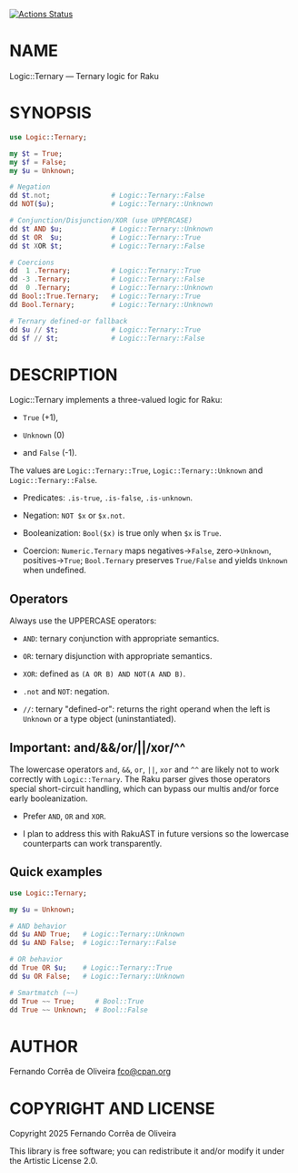 [![Actions Status](https://github.com/FCO/Logic-Ternary/actions/workflows/test.yml/badge.svg)](https://github.com/FCO/Logic-Ternary/actions)

NAME
====

Logic::Ternary — Ternary logic for Raku

SYNOPSIS
========

```raku
use Logic::Ternary;

my $t = True;
my $f = False;
my $u = Unknown;

# Negation
dd $t.not;               # Logic::Ternary::False
dd NOT($u);              # Logic::Ternary::Unknown

# Conjunction/Disjunction/XOR (use UPPERCASE)
dd $t AND $u;            # Logic::Ternary::Unknown
dd $t OR  $u;            # Logic::Ternary::True
dd $t XOR $t;            # Logic::Ternary::False

# Coercions
dd  1 .Ternary;          # Logic::Ternary::True
dd -3 .Ternary;          # Logic::Ternary::False
dd  0 .Ternary;          # Logic::Ternary::Unknown
dd Bool::True.Ternary;   # Logic::Ternary::True
dd Bool.Ternary;         # Logic::Ternary::Unknown

# Ternary defined-or fallback
dd $u // $t;             # Logic::Ternary::True
dd $f // $t;             # Logic::Ternary::False
```

DESCRIPTION
===========

Logic::Ternary implements a three-valued logic for Raku:

  * `True` (+1),

  * `Unknown` (0)

  * and `False` (-1).

The values are `Logic::Ternary::True`, `Logic::Ternary::Unknown` and `Logic::Ternary::False`.

  * Predicates: `.is-true`, `.is-false`, `.is-unknown`.

  * Negation: `NOT $x` or `$x.not`.

  * Booleanization: `Bool($x)` is true only when `$x` is `True`.

  * Coercion: `Numeric.Ternary` maps negatives→`False`, zero→`Unknown`, positives→`True`; `Bool.Ternary` preserves `True/False` and yields `Unknown` when undefined.

Operators
---------

Always use the UPPERCASE operators:

  * `AND`: ternary conjunction with appropriate semantics.

  * `OR`: ternary disjunction with appropriate semantics.

  * `XOR`: defined as `(A OR B) AND NOT(A AND B)`.

  * `.not` and `NOT`: negation.

  * `//`: ternary "defined-or": returns the right operand when the left is `Unknown` or a type object (uninstantiated).

Important: and/&&/or/||/xor/^^
------------------------------

The lowercase operators `and`, `&&`, `or`, `||`, `xor` and `^^` are likely not to work correctly with `Logic::Ternary`. The Raku parser gives those operators special short-circuit handling, which can bypass our multis and/or force early booleanization.

  * Prefer `AND`, `OR` and `XOR`.

  * I plan to address this with RakuAST in future versions so the lowercase counterparts can work transparently.

Quick examples
--------------

```raku
use Logic::Ternary;

my $u = Unknown;

# AND behavior
dd $u AND True;   # Logic::Ternary::Unknown
dd $u AND False;  # Logic::Ternary::False

# OR behavior
dd True OR $u;    # Logic::Ternary::True
dd $u OR False;   # Logic::Ternary::Unknown

# Smartmatch (~~)
dd True ~~ True;     # Bool::True
dd True ~~ Unknown;  # Bool::False
```

AUTHOR
======

Fernando Corrêa de Oliveira <fco@cpan.org>

COPYRIGHT AND LICENSE
=====================

Copyright 2025 Fernando Corrêa de Oliveira

This library is free software; you can redistribute it and/or modify it under the Artistic License 2.0.

